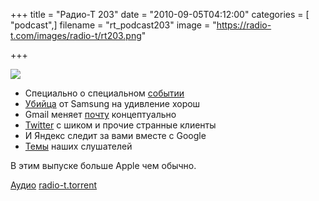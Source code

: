 +++
title = "Радио-Т 203"
date = "2010-09-05T04:12:00"
categories = [ "podcast",]
filename = "rt_podcast203"
image = "https://radio-t.com/images/radio-t/rt203.png"

+++

![](https://radio-t.com/images/radio-t/rt203.png)

- Специально о специальном [событии](http://habrahabr.ru/blogs/apple/103304/)
- [Убийца](http://www.crunchgear.com/2010/09/03/the-samsung-galaxy-tab-can-set-its-own-price-no-need-to-directly-compete-with-the-ipads-500-price/) от Samsung на удивление хорош
- Gmail меняет [почту](http://mashable.com/2010/08/30/gmail-priority-inbox/) концептуально
- [Twitter](http://internetno.net/2010/09/02/twitter-for-ipad/) с шиком и прочие странные клиенты
- И Яндекс следит за вами вместе с Google
- [Темы](/p/2010/09/01/prep-203/) наших слушателей

В этим выпуске больше Apple чем обычно.

[Аудио](https://archive.rucast.net/radio-t/media/rt_podcast203.mp3)
[radio-t.torrent](http://www.radio-t.com/torrents/rt_podcast203.mp3.torrent)
<audio src="https://archive.rucast.net/radio-t/media/rt_podcast203.mp3" preload="none"></audio>

